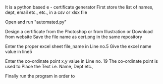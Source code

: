 It is a python based e - certificate generator
First store the list of names, dept, email etc., etc., in a csv or xlsx file


Open and run "automated.py"

Design a certificate from the Photoshop or from Illustration or Download from website
Save the file name as cert.png in the same repository

Enter the proper excel sheet file_name in Line no.5
Give the excel name value in line5

Enter the co-ordinate point x,y value in Line no. 19
The co-ordinate point is used to Place the Text i.e. Name, Dept etc.,

Finally run the program in order to
